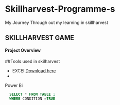 # Skillharvest-Programme-s
My Journey Through out my learning in skillharvest 
##  SKILLHARVEST GAME
#### Project Overview

##Tools used in skilharvest
- EXCEl [Download here](https://www.microsoft.com)
- 
Power Bi


``` SQL
  SELECT * FROM TABLE 1
  WHERE CONDITION =TRUE
```
